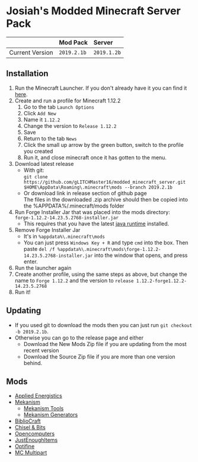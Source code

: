 Josiah's Modded Minecraft Server Pack
=======
| | Mod Pack | Server |
| ------:|:------ |:------ |
|Current Version|`2019.2.1b`|`2019.1.2b`|

## Installation
1. Run the Minecraft Launcher. If you don't already have it you can find it [here](https://www.minecraft.net/en-us/download/).
1. Create and run a profile for Minecraft 1.12.2
    1. Go to the tab `Launch Options`
    1. Click `Add New`
    1. Name it `1.12.2`
    1. Change the version to `Release 1.12.2`
    1. Save
    1. Return to the tab `News`
    1. Click the small up arrow by the green button, switch to the profile you created
    1. Run it, and close minecraft once it has gotten to the menu.
1. Download latest release
    - With git:  
        ```git clone https://github.com/gLITCHMaster16/modded_minecraft_server.git $HOME\AppData\Roaming\.minecraft\mods --branch 2019.2.1b```
    - Or download link in release section of github page  
    The files in the downloaded .zip archive should then be copied into the %APPDATA%/.minecraft/mods folder
1. Run Forge Installer Jar that was placed into the mods directory:  
    ```forge-1.12.2-14.23.5.2768-installer.jar```
    - This requires that you have the latest [java runtime](https://www.java.com/en/download/) installed.
1. Remove Forge Installer Jar
    - It's in `%appdata%\.minecraft\mods`
    - You can just press `Windows Key + R` and type `cmd` into the box. Then paste `del /f %appdata%\.minecraft\mods\forge-1.12.2-14.23.5.2768-installer.jar` into the window that opens, and press enter.
1. Run the launcher again
1. Create another profile, using the same steps as above, but change the name to `Forge 1.12.2` and the version to `release 1.12.2-forge1.12.2-14.23.5.2768`
1. Run it!

## Updating

- If you used git to download the mods then you can just run `git checkout -b 2019.2.1b`.  
- Otherwise you can go to the release page and either
    - Download the New Mods Zip file if you are updating from the most recent version
    - Download the Source Zip file if you are more than one version behind.

## Mods
- [Applied Energistics](https://ae-mod.info/)
- [Mekanism](https://minecraft.curseforge.com/projects/mekanism)
    - [Mekanism Tools](https://minecraft.curseforge.com/projects/mekanism-tools)
    - [Mekanism Generators](https://minecraft.curseforge.com/projects/mekanism-generators)
- [BiblioCraft](https://www.bibliocraftmod.com/)
- [Chisel & Bits](https://minecraft.curseforge.com/projects/chisels-bits)
- [Opencomputers](https://minecraft.curseforge.com/projects/opencomputers)
- [JustEnoughItems](https://minecraft.curseforge.com/projects/jei)
- [Optifine](https://optifine.net/home)
- [MC Multipart](https://minecraft.curseforge.com/projects/mcmultipart)
